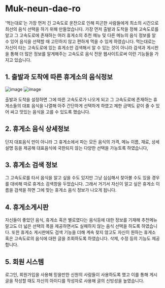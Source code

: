 # Muk-neun-dae-ro

'먹는대로'는 가장 먼저 긴 고속도로 운전으로 인해 피곤한 사람들에게 최소의 시간으로 최선의 음식 선택을 하기 위해 만들었습니다. 가장 먼저 출발과 도착을 정해 고속도로를 알고 그 고속도로에 존재하는 여러 휴게소의 추천 메뉴 및 다른 메뉴의 음식 정보를 알 수 있어 음식을 선택할 때 고민하지 않고 편하게 먹을 수 있게 하였습니다.
 먹는대로는 자신이 타는 고속도로에 있는 휴게소만 검색해서 알 수 있는 것이 아니라 검색과 게시판을 통해 더 많은 정보를 알게해주는 고속도로 음식 전문 웹사이트로써 이런 기능들을 가지고 있습니다.
 
 
## 1. 출발과 도착에 따른 휴게소의 음식정보

![image](https://user-images.githubusercontent.com/46212602/95477484-5ab4c080-09c3-11eb-8eb7-7ca556145cc2.png)
![image](https://user-images.githubusercontent.com/46212602/95477557-6ef8bd80-09c3-11eb-8853-9e45fb5c1d83.png)

출발과 도착을 설정하면 그에 따른 고속도로가 나오게 되고 그 고속도로에 존재하는 휴게소들의 대표 음식을 나열해 아주 간단하게 선택하게 하였고 제한 금액도 같이 줄 수 있어 싸고 맛있는 음식을 고를 수 있도록 했습니다.


## 2. 휴게소 음식 상세정보
단지 대표음식 만이 아니라 그 휴게소에서 파는 모든 음식의 가격, 메뉴 이름, 재료, 상세설명 등을 제공해 대표음식에 국한되지 않는 다양한 선택을 가능토록 하였습니다,
## 3. 휴게소 검색 정보
그 고속도로를 타서 음식을 알고 싶을 수도 있지만 그냥 심심해서 찾아볼 수도 있을 경우를 대비해 따로 휴게소 검색창을 두었습니다. 그래서 거기서 자신이 알고 싶은 휴게소 이름을 검색을 하면 그에 맞는 휴게소 음식 정보가 나오게 됩니다.
## 4. 휴게소게시판
자신들이 좋았던 음식, 휴게소 혹은 별로였다는 음식등에 대한 정보를 기재해 추천메뉴 말고도 더 넓은 선택의 폭을 제공하면서도 실패하지 않는 음식 선택을 하도록 하였습니다. 또한 휴게소 게시판에도 검색 기능을 더해 계속 찾지 않고도 자신이 원하는 휴게소 혹은 고속도로의 음식에 대한 글을 조회하도록 하였습니다. 삭제, 수정 등의 기능도 제공합니다.
## 5. 회원 시스템
로그인, 회원가입을 사용해 믿을만한 신원의 사람들이 사용하도록 했고 이를 통해 게시글을 작성할 때도 자신의 아이디를 작성자로 사용해 글의 신빙성을 높였습니다.
